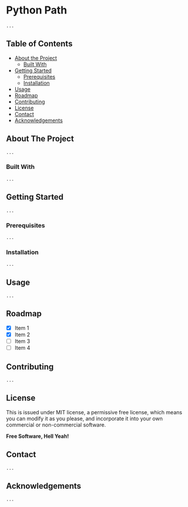 # Python Path
```
...
```

## Table of Contents
* [About the Project](#about-the-project)
  * [Built With](#built-with)
* [Getting Started](#getting-started)
  * [Prerequisites](#prerequisites)
  * [Installation](#installation)
* [Usage](#usage)
* [Roadmap](#roadmap)
* [Contributing](#contributing)
* [License](#license)
* [Contact](#contact)
* [Acknowledgements](#acknowledgements)


## About The Project
```
...
```

### Built With
```
...
```

## Getting Started

```
...
```

### Prerequisites
```
...
```

### Installation
```
...
```

## Usage
```
...
```

## Roadmap
- [x] Item 1
- [x] Item 2
- [ ] Item 3
- [ ] Item 4

## Contributing
```
...
```

## License
This is issued under MIT license, a permissive free license, which means you can modify it as you please, and incorporate it into your own commercial or non-commercial software.

**Free Software, Hell Yeah!**

## Contact
```
...
```

## Acknowledgements
```
...
```
